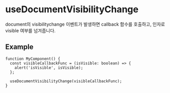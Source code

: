 # useDocumentVisibilityChange

document의 visibilitychange 이벤트가 발생하면 callback 함수를 호출하고, 인자로 visible 여부를 넘겨줍니다.

## Example

```tsx
function MyComponent() {
  const visibleCallbackFunc = (isVisible: boolean) => {
    alert('isVisible', isVisible);
  };

  useDocumentVisibilityChange(visibleCallbackFunc);
}
```
